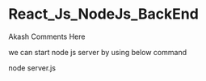 # React_Js_NodeJs_BackEnd

Akash Comments Here 

we can start node js server by using below command

node server.js 
